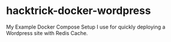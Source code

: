 # hacktrick-docker-wordpress
My Example Docker Compose Setup I use for quickly deploying a Wordpress site with Redis Cache.

